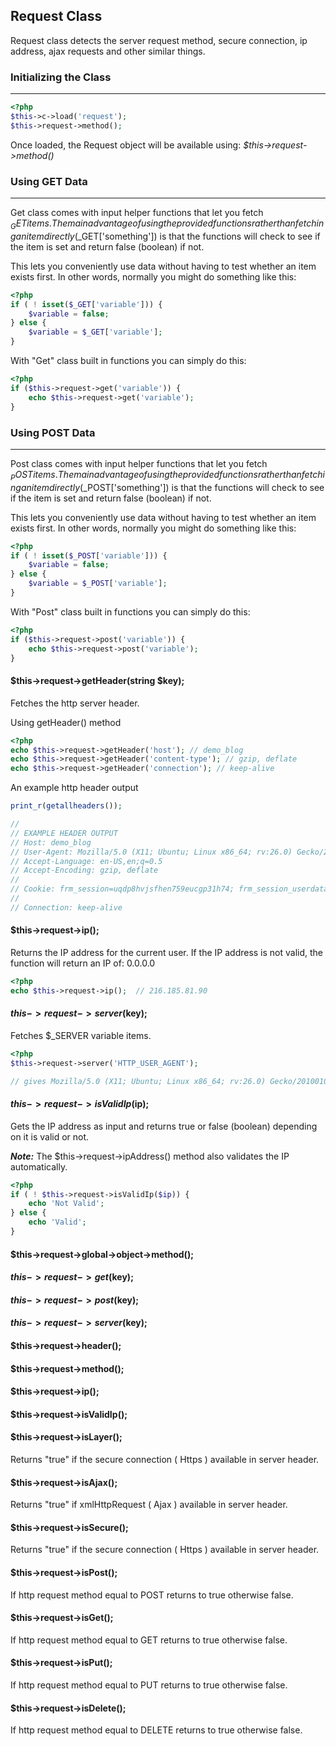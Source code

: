 
## Request Class

Request class detects the server request method, secure connection, ip address, ajax requests and other similar things.

### Initializing the Class

------

```php
<?php
$this->c->load('request');
$this->request->method();
```

Once loaded, the Request object will be available using: <dfn>$this->request->method()</dfn>

### Using GET Data

------

Get class comes with input helper functions that let you fetch $_GET items. The main advantage of using the provided functions rather than fetching an item directly ($_GET['something']) is that the functions will check to see if the item is set and return false (boolean) if not. 

This lets you conveniently use data without having to test whether an item exists first. In other words, normally you might do something like this:

```php
<?php
if ( ! isset($_GET['variable'])) {
    $variable = false;
} else {
    $variable = $_GET['variable'];
}
```

With "Get" class built in functions you can simply do this:

```php
<?php
if ($this->request->get('variable')) {
	echo $this->request->get('variable');
}
```

### Using POST Data

------

Post class comes with input helper functions that let you fetch $_POST items. The main advantage of using the provided functions rather than fetching an item directly ($_POST['something']) is that the functions will check to see if the item is set and return false (boolean) if not. 

This lets you conveniently use data without having to test whether an item exists first. In other words, normally you might do something like this:

```php
<?php
if ( ! isset($_POST['variable'])) {
    $variable = false;
} else {
    $variable = $_POST['variable'];
}
```

With "Post" class built in functions you can simply do this:

```php
<?php
if ($this->request->post('variable')) {
	echo $this->request->post('variable');
}
```

#### $this->request->getHeader(string $key);

Fetches the http server header.

Using getHeader() method

```php
<?php
echo $this->request->getHeader('host'); // demo_blog
echo $this->request->getHeader('content-type'); // gzip, deflate
echo $this->request->getHeader('connection'); // keep-alive
```
An example http header output

```php
print_r(getallheaders());

// 
// EXAMPLE HEADER OUTPUT
// Host: demo_blog 
// User-Agent: Mozilla/5.0 (X11; Ubuntu; Linux x86_64; rv:26.0) Gecko/20100101 Firefox/26.0 Accept: text/html,application/xhtml+xml,application/xml;q=0.9,*/\*;q=0.8
// Accept-Language: en-US,en;q=0.5 
// Accept-Encoding: gzip, deflate 
// 
// Cookie: frm_session=uqdp8hvjsfhen759eucgp31h74; frm_session_userdata=a%3A4%3A%7Bs%3A10%3A%22session_id%22%3Bs%3A26%3A%22uqdp8hvjsfhen759eucgp31h74%22%3Bs%3A10%3A%22ip_address%22%3Bs%3A9%3A%22127.0.0.1%22%3Bs%3A10%3A%22user_agent%22%3Bs%3A50%3A%22Mozilla%2F5.0+%28X11%3B+Ubuntu%3B+Linux+x86_64%3B+rv%3A26.0%29+G%22%3Bs%3A13%3A%22last_activity%22%3Bi%3A1389947182%3B%7D75f0224d5214efb875c685a30eda7f06
// 
// Connection: keep-alive 
```

#### $this->request->ip();

Returns the IP address for the current user. If the IP address is not valid, the function will return an IP of: 0.0.0.0

```php
<?php
echo $this->request->ip();  // 216.185.81.90
```

#### $this->request->server($key);

Fetches $_SERVER variable items.

```php
<?php
$this->request->server('HTTP_USER_AGENT');  

// gives Mozilla/5.0 (X11; Ubuntu; Linux x86_64; rv:26.0) Gecko/20100101 Firefox/26.0 
```

#### $this->request->isValidIp($ip);

Gets the IP address as input and returns true or false (boolean) depending on it is valid or not. 

***Note:*** The $this->request->ipAddress() method also validates the IP automatically.

```php
<?php
if ( ! $this->request->isValidIp($ip)) {
	echo 'Not Valid';
} else {
	echo 'Valid';
}
```

#### $this->request->global->object->method();

#### $this->request->get($key);

#### $this->request->post($key);

#### $this->request->server($key);

#### $this->request->header();

#### $this->request->method();

#### $this->request->ip();

#### $this->request->isValidIp();

#### $this->request->isLayer();

Returns "true" if the secure connection ( Https ) available in server header.

#### $this->request->isAjax();

Returns "true" if xmlHttpRequest ( Ajax ) available in server header.

#### $this->request->isSecure();

Returns "true" if the secure connection ( Https ) available in server header.

#### $this->request->isPost();

If http request method equal to POST returns to true otherwise false.

#### $this->request->isGet();

If http request method equal to GET returns to true otherwise false.

#### $this->request->isPut();

If http request method equal to PUT returns to true otherwise false.

#### $this->request->isDelete();

If http request method equal to DELETE returns to true otherwise false.